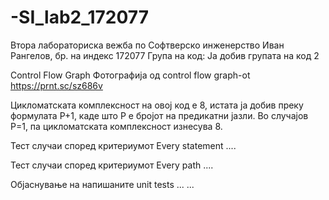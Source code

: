 # -SI_lab2_172077
Втора лабораториска вежба по Софтверско инженерство
Иван Рангелов, бр. на индекс 172077
Група на код:
Ја добив групата на код 2

Control Flow Graph
Фотографија од control flow graph-ot
  https://prnt.sc/sz686v

Цикломатската комплексност на овој код е 8, истата ја добив преку формулата P+1, каде што P е бројот на предикатни јазли. Во случајoв P=1, па цикломатската комплексност изнесува 8.

Тест случаи според критериумот Every statement
....

Тест случаи според критериумот Every path
....

Објаснување на напишаните unit tests
... ...
